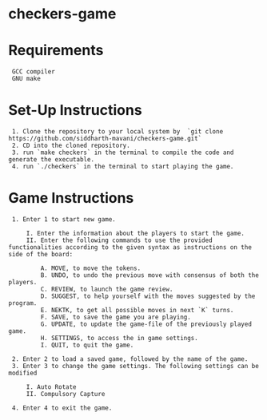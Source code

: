 # checkers-game

 # Requirements
     GCC compiler
     GNU make

 # Set-Up Instructions 

     1. Clone the repository to your local system by  `git clone https://github.com/siddharth-mavani/checkers-game.git`
     2. CD into the cloned repository.
     3. run `make checkers` in the terminal to compile the code and generate the executable.
     4. run `./checkers` in the terminal to start playing the game.

 # Game Instructions

     1. Enter 1 to start new game. 

         I. Enter the information about the players to start the game.
         II. Enter the following commands to use the provided functionalities according to the given syntax as instructions on the side of the board:

             A. MOVE, to move the tokens.
             B. UNDO, to undo the previous move with consensus of both the players.
             C. REVIEW, to launch the game review.
             D. SUGGEST, to help yourself with the moves suggested by the program.
             E. NEKTK, to get all possible moves in next `K` turns. 
             F. SAVE, to save the game you are playing.
             G. UPDATE, to update the game-file of the previously played game.
             H. SETTINGS, to access the in game settings.
             I. QUIT, to quit the game.

     2. Enter 2 to load a saved game, followed by the name of the game.
     3. Enter 3 to change the game settings. The following settings can be modified

         I. Auto Rotate
         II. Compulsory Capture

     4. Enter 4 to exit the game.